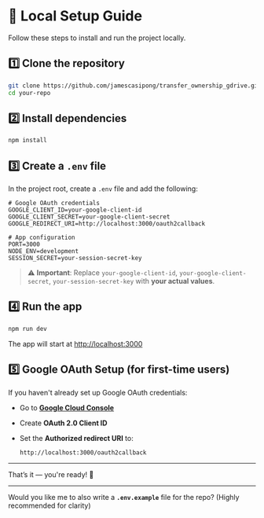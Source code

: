 # 🚀 Local Setup Guide

Follow these steps to install and run the project locally.

## 1️⃣ **Clone the repository**

```bash
git clone https://github.com/jamescasipong/transfer_ownership_gdrive.git
cd your-repo
```

## 2️⃣ **Install dependencies**

```bash
npm install
```

## 3️⃣ **Create a `.env` file**

In the project root, create a `.env` file and add the following:

```
# Google OAuth credentials
GOOGLE_CLIENT_ID=your-google-client-id
GOOGLE_CLIENT_SECRET=your-google-client-secret
GOOGLE_REDIRECT_URI=http://localhost:3000/oauth2callback

# App configuration
PORT=3000
NODE_ENV=development
SESSION_SECRET=your-session-secret-key
```

> ⚠️ **Important**: Replace
> `your-google-client-id`,
> `your-google-client-secret`,
> `your-session-secret-key`
> with **your actual values**.

## 4️⃣ **Run the app**

```bash
npm run dev
```

The app will start at [http://localhost:3000](http://localhost:3000)

## 5️⃣ **Google OAuth Setup (for first-time users)**

If you haven't already set up Google OAuth credentials:

* Go to **[Google Cloud Console](https://console.cloud.google.com/apis/credentials)**
* Create **OAuth 2.0 Client ID**
* Set the **Authorized redirect URI** to:

  ```
  http://localhost:3000/oauth2callback
  ```

---

That’s it — you're ready! 🚀

---

Would you like me to also write a **`.env.example`** file for the repo? (Highly recommended for clarity)
